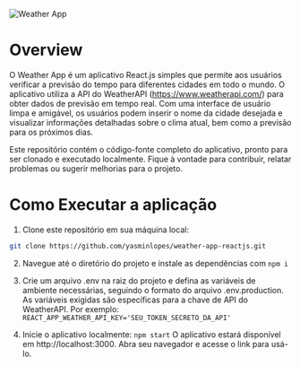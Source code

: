 ![Weather App](https://url-to-your-screenshot.png)

# Overview
O Weather App é um aplicativo React.js simples que permite aos usuários verificar a previsão do tempo para diferentes cidades em todo o mundo. O aplicativo utiliza a API do WeatherAPI (https://www.weatherapi.com/) para obter dados de previsão em tempo real. Com uma interface de usuário limpa e amigável, os usuários podem inserir o nome da cidade desejada e visualizar informações detalhadas sobre o clima atual, bem como a previsão para os próximos dias.

Este repositório contém o código-fonte completo do aplicativo, pronto para ser clonado e executado localmente. Fique à vontade para contribuir, relatar problemas ou sugerir melhorias para o projeto.

# Como Executar a aplicação
1. Clone este repositório em sua máquina local:

```bash
git clone https://github.com/yasminlopes/weather-app-reactjs.git
```

2. Navegue até o diretório do projeto e instale as dependências com ```npm i ```

3. Crie um arquivo .env na raiz do projeto e defina as variáveis de ambiente necessárias, seguindo o formato do arquivo .env.production. As variáveis exigidas são específicas para a chave de API do WeatherAPI. Por exemplo:
```REACT_APP_WEATHER_API_KEY='SEU_TOKEN_SECRETO_DA_API'```

4. Inicie o aplicativo localmente: ```npm start```
O aplicativo estará disponível em http://localhost:3000. Abra seu navegador e acesse o link para usá-lo.
